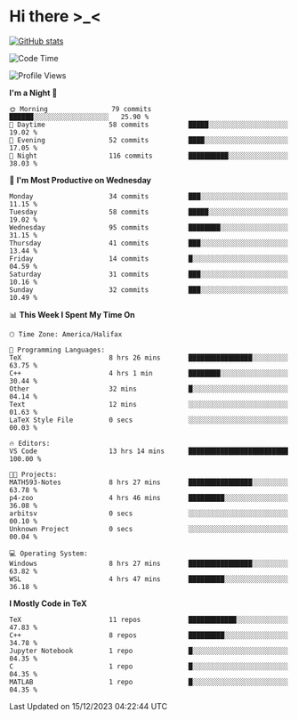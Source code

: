 # Hi there \>_<

[![GitHub stats](https://github-readme-stats.vercel.app/api?username=ARessegetesStery&show_icons=true&theme=transparent)](https://github.com/anuraghazra/github-readme-stats)

<!--START_SECTION:waka-->
![Code Time](http://img.shields.io/badge/Code%20Time-552%20hrs%2057%20mins-blue)

![Profile Views](http://img.shields.io/badge/Profile%20Views-9-blue)

**I'm a Night 🦉** 

```text
🌞 Morning                79 commits          ██████░░░░░░░░░░░░░░░░░░░   25.90 % 
🌆 Daytime                58 commits          █████░░░░░░░░░░░░░░░░░░░░   19.02 % 
🌃 Evening                52 commits          ████░░░░░░░░░░░░░░░░░░░░░   17.05 % 
🌙 Night                  116 commits         ██████████░░░░░░░░░░░░░░░   38.03 % 
```
📅 **I'm Most Productive on Wednesday** 

```text
Monday                   34 commits          ███░░░░░░░░░░░░░░░░░░░░░░   11.15 % 
Tuesday                  58 commits          █████░░░░░░░░░░░░░░░░░░░░   19.02 % 
Wednesday                95 commits          ████████░░░░░░░░░░░░░░░░░   31.15 % 
Thursday                 41 commits          ███░░░░░░░░░░░░░░░░░░░░░░   13.44 % 
Friday                   14 commits          █░░░░░░░░░░░░░░░░░░░░░░░░   04.59 % 
Saturday                 31 commits          ███░░░░░░░░░░░░░░░░░░░░░░   10.16 % 
Sunday                   32 commits          ███░░░░░░░░░░░░░░░░░░░░░░   10.49 % 
```


📊 **This Week I Spent My Time On** 

```text
🕑︎ Time Zone: America/Halifax

💬 Programming Languages: 
TeX                      8 hrs 26 mins       ████████████████░░░░░░░░░   63.75 % 
C++                      4 hrs 1 min         ████████░░░░░░░░░░░░░░░░░   30.44 % 
Other                    32 mins             █░░░░░░░░░░░░░░░░░░░░░░░░   04.14 % 
Text                     12 mins             ░░░░░░░░░░░░░░░░░░░░░░░░░   01.63 % 
LaTeX Style File         0 secs              ░░░░░░░░░░░░░░░░░░░░░░░░░   00.03 % 

🔥 Editors: 
VS Code                  13 hrs 14 mins      █████████████████████████   100.00 % 

🐱‍💻 Projects: 
MATH593-Notes            8 hrs 27 mins       ████████████████░░░░░░░░░   63.78 % 
p4-zoo                   4 hrs 46 mins       █████████░░░░░░░░░░░░░░░░   36.08 % 
arbitsv                  0 secs              ░░░░░░░░░░░░░░░░░░░░░░░░░   00.10 % 
Unknown Project          0 secs              ░░░░░░░░░░░░░░░░░░░░░░░░░   00.04 % 

💻 Operating System: 
Windows                  8 hrs 27 mins       ████████████████░░░░░░░░░   63.82 % 
WSL                      4 hrs 47 mins       █████████░░░░░░░░░░░░░░░░   36.18 % 
```

**I Mostly Code in TeX** 

```text
TeX                      11 repos            ████████████░░░░░░░░░░░░░   47.83 % 
C++                      8 repos             █████████░░░░░░░░░░░░░░░░   34.78 % 
Jupyter Notebook         1 repo              █░░░░░░░░░░░░░░░░░░░░░░░░   04.35 % 
C                        1 repo              █░░░░░░░░░░░░░░░░░░░░░░░░   04.35 % 
MATLAB                   1 repo              █░░░░░░░░░░░░░░░░░░░░░░░░   04.35 % 
```




 Last Updated on 15/12/2023 04:22:44 UTC
<!--END_SECTION:waka-->
